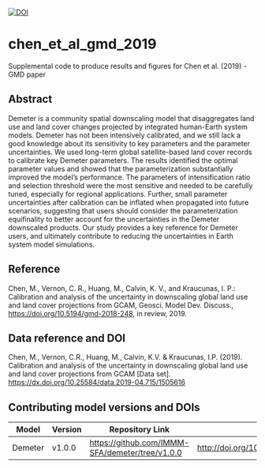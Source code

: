 [![DOI](https://zenodo.org/badge/179581628.svg)](https://zenodo.org/badge/latestdoi/179581628)

# chen_et_al_gmd_2019
Supplemental code to produce results and figures for Chen et al. (2019) - GMD paper

## Abstract
Demeter is a community spatial downscaling model that disaggregates land use and land cover changes projected by integrated human-Earth system models. Demeter has not been intensively calibrated, and we still lack a good knowledge about its sensitivity to key parameters and the parameter uncertainties. We used long-term global satellite-based land cover records to calibrate key Demeter parameters. The results identified the optimal parameter values and showed that the parameterization substantially improved the model’s performance. The parameters of intensification ratio and selection threshold were the most sensitive and needed to be carefully tuned, especially for regional applications. Further, small parameter uncertainties after calibration can be inflated when propagated into future scenarios, suggesting that users should consider the parameterization equifinality to better account for the uncertainties in the Demeter downscaled products. Our study provides a key reference for Demeter users, and ultimately contribute to reducing the uncertainties in Earth system model simulations.

## Reference
Chen, M., Vernon, C. R., Huang, M., Calvin, K. V., and Kraucunas, I. P.: Calibration and analysis of the uncertainty in downscaling global land use and land cover projections from GCAM, Geosci. Model Dev. Discuss., https://doi.org/10.5194/gmd-2018-248, in review, 2019.

## Data reference and DOI
Chen, M., Vernon, C.R., Huang, M., Calvin, K.V. & Kraucunas, I.P. (2019). Calibration and analysis of the uncertainty in downscaling global land use and land cover projections from GCAM [Data set]. https://dx.doi.org/10.25584/data.2019-04.715/1505616

## Contributing model versions and DOIs
| Model | Version | Repository Link | DOI |
|-------|---------|-----------------|-----|
| Demeter | v1.0.0 | https://github.com/IMMM-SFA/demeter/tree/v1.0.0 | http://doi.org/10.5281/zenodo.1214342 |
